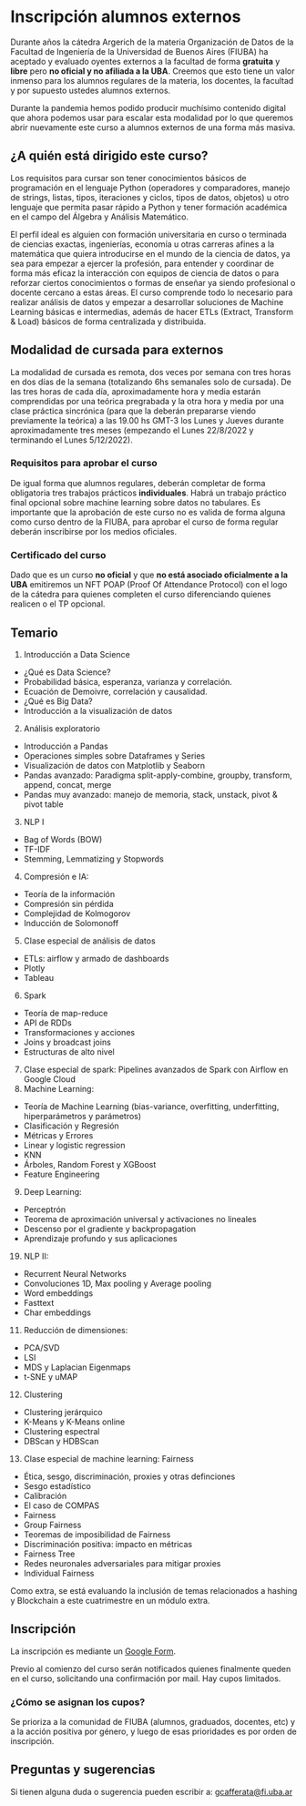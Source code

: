 # Inscripción alumnos externos

Durante años la cátedra Argerich de la materia Organización de Datos de la Facultad de Ingeniería de la Universidad de Buenos Aires (FIUBA) ha aceptado y evaluado oyentes externos a la facultad de forma **gratuita** y **libre** pero **no oficial y no afiliada a la UBA**. Creemos que esto tiene un valor inmenso para los alumnos regulares de la materia, los docentes, la facultad y por supuesto ustedes alumnos externos.

Durante la pandemia hemos podido producir muchísimo contenido digital que ahora podemos usar para escalar esta modalidad por lo que queremos abrir nuevamente este curso a alumnos externos de una forma más masiva.

## ¿A quién está dirigido este curso?

Los requisitos para cursar son tener conocimientos básicos de programación en el lenguaje Python (operadores y comparadores, manejo de strings, listas, tipos, iteraciones y ciclos, tipos de datos, objetos) u otro lenguaje que permita pasar rápido a Python y tener formación académica en el campo del Álgebra y Análisis Matemático.

El perfil ideal es alguien con formación universitaria en curso o terminada de ciencias exactas, ingenierías, economía u otras carreras afines a la matemática que quiera introducirse en el mundo de la ciencia de datos, ya sea para empezar a ejercer la profesión, para entender y coordinar de forma más eficaz la interacción con equipos de ciencia de datos o para reforzar ciertos conocimientos o formas de enseñar ya siendo profesional o docente cercano a estas áreas. El curso comprende todo lo necesario para realizar análisis de datos y empezar a desarrollar soluciones de Machine Learning básicas e intermedias, además de hacer ETLs (Extract, Transform & Load) básicos de forma centralizada y distribuida.

## Modalidad de cursada para externos

La modalidad de cursada es remota, dos veces por semana con tres horas en dos días de la semana (totalizando 6hs semanales solo de cursada). De las tres horas de cada día, aproximadamente hora y media estarán comprendidas por una teórica pregrabada y la otra hora y media por una clase práctica sincrónica (para que la deberán prepararse viendo previamente la teórica) a las 19.00 hs GMT-3 los Lunes y Jueves durante aproximadamente tres meses (empezando el Lunes 22/8/2022 y terminando el Lunes 5/12/2022).

### Requisitos para aprobar el curso

De igual forma que alumnos regulares, deberán completar de forma obligatoria tres trabajos prácticos **individuales**. Habrá un trabajo práctico final opcional sobre machine learning sobre datos no tabulares. Es importante que la aprobación de este curso no es valida de forma alguna como curso dentro de la FIUBA, para aprobar el curso de forma regular deberán inscribirse por los medios oficiales.

### Certificado del curso

Dado que es un curso **no oficial** y que **no está asociado oficialmente a la UBA** emitiremos un NFT POAP (Proof Of Attendance Protocol) con el logo de la cátedra para quienes completen el curso diferenciando quienes realicen o el TP opcional.

## Temario

1. Introducción a Data Science
  * ¿Qué es Data Science?
  * Probabilidad básica, esperanza, varianza y correlación.
  * Ecuación de Demoivre, correlación y causalidad.
  * ¿Qué es Big Data?
  * Introducción a la visualización de datos
2. Análisis exploratorio
  * Introducción a Pandas
  * Operaciones simples sobre Dataframes y Series
  * Visualización de datos con Matplotlib y Seaborn
  * Pandas avanzado: Paradigma split-apply-combine, groupby, transform, append, concat, merge
  * Pandas muy avanzado: manejo de memoria, stack, unstack, pivot & pivot table
3. NLP I
  * Bag of Words (BOW)
  * TF-IDF
  * Stemming, Lemmatizing y Stopwords
4. Compresión e IA:
  * Teoría de la información
  * Compresión sin pérdida
  * Complejidad de Kolmogorov
  * Inducción de Solomonoff
5. Clase especial de análisis de datos
  * ETLs: airflow y armado de dashboards
  * Plotly
  * Tableau
6. Spark
  * Teoría de map-reduce
  * API de RDDs
  * Transformaciones y acciones
  * Joins y broadcast joins
  * Estructuras de alto nivel
7. Clase especial de spark: Pipelines avanzados de Spark con Airflow en Google Cloud
8. Machine Learning:
  * Teoría de Machine Learning (bias-variance, overfitting, underfitting, hiperparámetros y parámetros)
  * Clasificación y Regresión
  * Métricas y Errores
  * Linear y logistic regression
  * KNN
  * Árboles, Random Forest y XGBoost
  * Feature Engineering
9. Deep Learning:
  * Perceptrón
  * Teorema de aproximación universal y activaciones no lineales
  * Descenso por el gradiente y backpropagation
  * Aprendizaje profundo y sus aplicaciones
19. NLP II:
  * Recurrent Neural Networks
  * Convoluciones 1D, Max pooling y Average pooling
  * Word embeddings
  * Fasttext
  * Char embeddings
11. Reducción de dimensiones:
  * PCA/SVD
  * LSI
  * MDS y Laplacian Eigenmaps
  * t-SNE y uMAP
12. Clustering
  * Clustering jerárquico
  * K-Means y K-Means online
  * Clustering espectral
  * DBScan y HDBScan
13. Clase especial de machine learning: Fairness
  * Ética, sesgo, discriminación, proxies y otras definciones
  * Sesgo estadístico
  * Calibración
  * El caso de COMPAS
  * Fairness
  * Group Fairness
  * Teoremas de imposibilidad de Fairness
  * Discriminación positiva: impacto en métricas
  * Fairness Tree
  * Redes neuronales adversariales para mitigar proxies
  * Individual Fairness

Como extra, se está evaluando la inclusión de temas relacionados a hashing y Blockchain a este cuatrimestre en un módulo extra.

## Inscripción

La inscripción es mediante un [Google Form](https://forms.gle/sFdN8AsNjvsnER2cA).

Previo al comienzo del curso serán notificados quienes finalmente queden en el curso, solicitando una confirmación por mail. Hay cupos limitados.

### ¿Cómo se asignan los cupos?

Se prioriza a la comunidad de FIUBA (alumnos, graduados, docentes, etc) y a la acción positiva por género, y luego de esas prioridades es por orden de inscripción.

## Preguntas y sugerencias

Si tienen alguna duda o sugerencia pueden escribir a: gcafferata@fi.uba.ar
